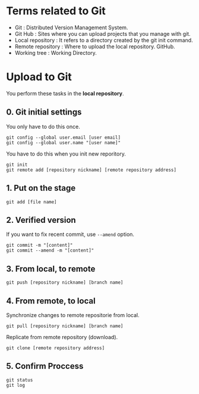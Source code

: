 # Terms related to Git
* Git : Distributed Version Management System.
* Git Hub : Sites where you can upload projects that you manage with git.
* Local repository : It refers to a directory created by the git init command.
* Remote repository : Where to upload the local repository. GitHub.
* Working tree : Working Directory.   


# Upload to Git
You perform these tasks in the __local repository__.   

## 0. Git initial settings
You only have to do this once.
```
git config --global user.email [user email]
git config --global user.name "[user name]"
```
You have to do this when you init new reporitory.
```
git init
git remote add [repository nickname] [remote repository address]
```

## 1. Put on the stage
```
git add [file name]
```

## 2. Verified version
If you want to fix recent commit, use <code>--amend</code> option.
```
git commit -m "[content]"
git commit --amend -m "[content]"
```

## 3. From local, to remote
```
git push [repository nickname] [branch name]
```

## 4. From remote, to local
Synchronize changes to remote repositorie from local.
```
git pull [repository nickname] [branch name]
```
Replicate from remote repository (download).
```
git clone [remote repository address]
```

## 5. Confirm Proccess
```
git status
git log
```
